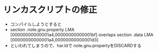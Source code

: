 # リンカスクリプトの修正
- コンパイルしようとすると
- section .note.gnu.property LMA [00000000000001a4,00000000000001bf] overlaps section .data LMA [00000000000001a4,00000000000001d3]
- といわれてしまうので、har.ldで note.gnu.propertyをDISCARDする